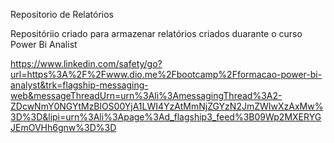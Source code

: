 Repositorio de Relatórios 

Repositóriio criado para armazenar relatórios criados duarante o curso Power Bi Analist 

https://www.linkedin.com/safety/go?url=https%3A%2F%2Fwww.dio.me%2Fbootcamp%2Fformacao-power-bi-analyst&trk=flagship-messaging-web&messageThreadUrn=urn%3Ali%3AmessagingThread%3A2-ZDcwNmY0NGYtMzBlOS00YjA1LWI4YzAtMmNjZGYzN2JmZWIwXzAxMw%3D%3D&lipi=urn%3Ali%3Apage%3Ad_flagship3_feed%3B09Wp2MXERYGJEmOVHh6gnw%3D%3D



